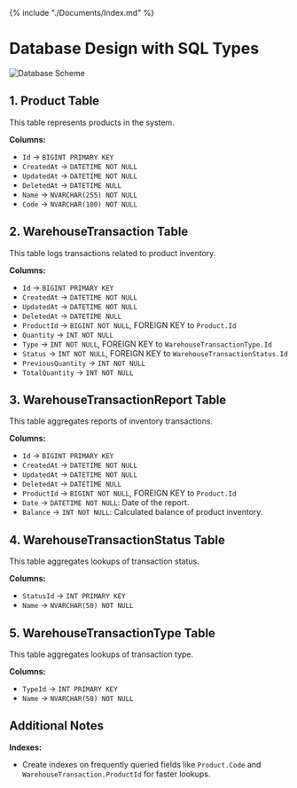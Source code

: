 {% include "./Documents/Index.md" %}

# Database Design with SQL Types

![Database Scheme](./Diagrams/3-DatabaseScheme.png)

## 1. Product Table
This table represents products in the system.

**Columns:**
- `Id` → `BIGINT PRIMARY KEY`
- `CreatedAt` → `DATETIME NOT NULL`
- `UpdatedAt` → `DATETIME NOT NULL`
- `DeletedAt` → `DATETIME NULL`
- `Name` → `NVARCHAR(255) NOT NULL`
- `Code` → `NVARCHAR(100) NOT NULL`

## 2. WarehouseTransaction Table
This table logs transactions related to product inventory.

**Columns:**
- `Id` → `BIGINT PRIMARY KEY`
- `CreatedAt` → `DATETIME NOT NULL`
- `UpdatedAt` → `DATETIME NOT NULL`
- `DeletedAt` → `DATETIME NULL`
- `ProductId` → `BIGINT NOT NULL`, FOREIGN KEY to `Product.Id`
- `Quantity` → `INT NOT NULL`
- `Type` → `INT NOT NULL`, FOREIGN KEY to `WarehouseTransactionType.Id`
- `Status` → `INT NOT NULL`, FOREIGN KEY to `WarehouseTransactionStatus.Id`
- `PreviousQuantity` → `INT NOT NULL`
- `TotalQuantity` → `INT NOT NULL`

## 3. WarehouseTransactionReport Table
This table aggregates reports of inventory transactions.

**Columns:**
- `Id` → `BIGINT PRIMARY KEY`
- `CreatedAt` → `DATETIME NOT NULL`
- `UpdatedAt` → `DATETIME NOT NULL`
- `DeletedAt` → `DATETIME NULL`
- `ProductId` → `BIGINT NOT NULL`, FOREIGN KEY to `Product.Id`
- `Date` → `DATETIME NOT NULL`: Date of the report.
- `Balance` → `INT NOT NULL`: Calculated balance of product inventory.

## 4. WarehouseTransactionStatus Table
This table aggregates lookups of transaction status.

**Columns:**
- `StatusId` → `INT PRIMARY KEY`
- `Name` → `NVARCHAR(50) NOT NULL`

## 5. WarehouseTransactionType Table
This table aggregates lookups of transaction type.

**Columns:**
- `TypeId` → `INT PRIMARY KEY`
- `Name` → `NVARCHAR(50) NOT NULL`

## Additional Notes
**Indexes:**
- Create indexes on frequently queried fields like `Product.Code` and `WarehouseTransaction.ProductId` for faster lookups.
